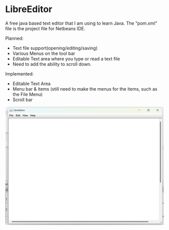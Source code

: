 # LibreEditor
A free java based text editor that I am using to learn Java.
The "pom.xml" file is the project file for Netbeans IDE.

Planned:
+ Text file support(opening/editing/saving)
+ Various Menus on the tool bar
+ Editable Text area where you type or read a text file
+ Need to add the ability to scroll down.

Implemented:
+ Editable Text Area
+ Menu bar & items (still need to make the menus for the items, such as the File Menu)
+ Scroll bar

![alt text](https://github.com/KyleRS2004/LibreEditor/blob/main/Screenshot%20(60).png)
